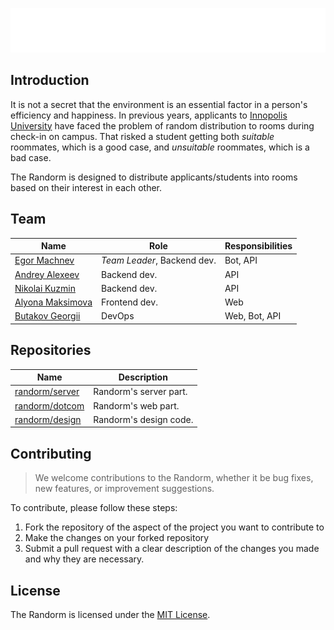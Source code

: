 ![Randorm](https://raw.githubusercontent.com/randorm/design/main/logo/logo-t-w.png)

## Introduction

It is not a secret that the environment is an essential factor in a person's
efficiency and happiness. In previous years, applicants to
[Innopolis University](https://innopolis.university/) have faced the problem of
random distribution to rooms during check-in on campus. That risked a student
getting both _suitable_ roommates, which is a good case, and _unsuitable_
roommates, which is a bad case.

The Randorm is designed to distribute applicants/students into rooms based on
their interest in each other.

## Team

| Name                                                               | Role                        | Responsibilities |
| ------------------------------------------------------------------ | --------------------------- | ---------------- |
| [Egor Machnev](https://github.com/machnevegor)                     | _Team Leader_, Backend dev. | Bot, API         |
| [Andrey Alexeev](https://github.com/Azaki-san)                     | Backend dev.                | API              |
| [Nikolai Kuzmin](https://github.com/orgs/randorm/people/Nikoali01) | Backend dev.                | API              |
| [Alyona Maksimova](https://github.com/maksalena)                   | Frontend dev.               | Web              |
| [Butakov Georgii](https://github.com/MazZz3R)                      | DevOps                      | Web, Bot, API    |

## Repositories

| Name                                                | Description            |
| --------------------------------------------------- | ---------------------- |
| [randorm/server](https://github.com/randorm/server) | Randorm's server part. |
| [randorm/dotcom](https://github.com/randorm/dotcom) | Randorm's web part.    |
| [randorm/design](https://github.com/randorm/design) | Randorm's design code. |

## Contributing

> We welcome contributions to the Randorm, whether it be bug fixes, new
> features, or improvement suggestions.

To contribute, please follow these steps:

1. Fork the repository of the aspect of the project you want to contribute to
2. Make the changes on your forked repository
3. Submit a pull request with a clear description of the changes you made and
   why they are necessary.

## License

The Randorm is licensed under the
[MIT License](https://github.com/randorm/.github/blob/main/LICENSE).
